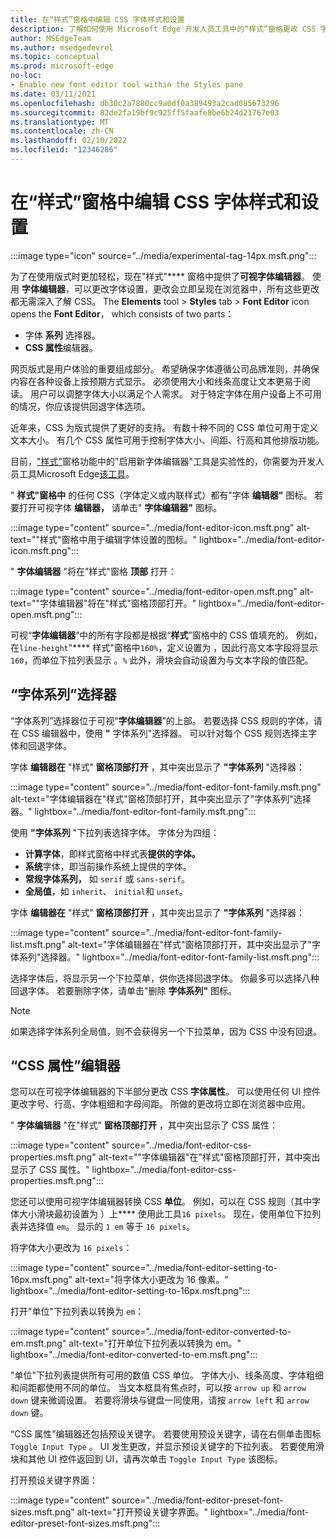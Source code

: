 ```yaml
---
title: 在“样式”窗格中编辑 CSS 字体样式和设置
description: 了解如何使用 Microsoft Edge 开发人员工具中的“样式”窗格更改 CSS 字体样式和设置。
author: MSEdgeTeam
ms.author: msedgedevrel
ms.topic: conceptual
ms.prod: microsoft-edge
no-loc:
- Enable new font editor tool within the Styles pane
ms.date: 03/11/2021
ms.openlocfilehash: db30c2a7880cc9a0df0a389493a2cad085673296
ms.sourcegitcommit: 82de2fa19bf9c925ff5faafe8be6b24d21767e03
ms.translationtype: MT
ms.contentlocale: zh-CN
ms.lasthandoff: 02/10/2022
ms.locfileid: "12346286"
---
```

# <a name="edit-css-font-styles-and-settings-in-the-styles-pane"></a>在“样式”窗格中编辑 CSS 字体样式和设置

:::image type="icon" source="../media/experimental-tag-14px.msft.png":::

为了在使用版式时更加轻松，现在"样式"**** 窗格中提供了**可视字体编辑器**。  使用 **字体编辑器**，可以更改字体设置，更改会立即呈现在浏览器中，所有这些更改都无需深入了解 CSS。  The **Elements** tool > **Styles** tab > **Font Editor** icon opens the **Font Editor**， which consists of two parts：

*  字体 **系列** 选择器。
*  **CSS 属性**编辑器。

网页版式是用户体验的重要组成部分。  希望确保字体遵循公司品牌准则，并确保内容在各种设备上按预期方式显示。  必须使用大小和线条高度让文本更易于阅读。  用户可以调整字体大小以满足个人需求。  对于特定字体在用户设备上不可用的情况，你应该提供回退字体选项。

近年来，CSS 为版式提供了更好的支持。  有数十种不同的 CSS 单位可用于定义文本大小。  有几个 CSS 属性可用于控制字体大小、间距、行高和其他排版功能。

目前，["样式"](../experimental-features/index.md#enable-new-font-editor-tool-within-the-styles-pane)窗格功能中的"启用新字体编辑器"工具是实验性的，你需要为开发人员工具Microsoft Edge[该工具](../experimental-features/index.md#turning-an-experiment-on-or-off)。

" **样式"窗格中** 的任何 CSS（字体定义或内联样式）都有"字体 **编辑器"** 图标。  若要打开可视字体 **编辑器，** 请单击" **字体编辑器"** 图标。

:::image type="content" source="../media/font-editor-icon.msft.png" alt-text="&quot;样式&quot;窗格中用于编辑字体设置的图标。" lightbox="../media/font-editor-icon.msft.png":::

" **字体编辑器** "将在"样式"窗格 **顶部** 打开：

:::image type="content" source="../media/font-editor-open.msft.png" alt-text="&quot;字体编辑器&quot;将在&quot;样式&quot;窗格顶部打开。" lightbox="../media/font-editor-open.msft.png":::

可视“**字体编辑器**”中的所有字段都是根据“**样式**”窗格中的 CSS 值填充的。  例如，在`line-height`"**** 样式"窗格中`160%`，定义设置为 ，因此行高文本字段将显示 `160`，而单位下拉列表显示 。`%`  此外，滑块会自动设置为与文本字段的值匹配。


<!-- ====================================================================== -->
## <a name="the-font-family-selector"></a>“字体系列”选择器

“字体系列”选择器位于可视“**字体编辑器**”的上部。  若要选择 CSS 规则的字体，请在 CSS 编辑器中，使用 **"** 字体系列"选择器。  可以针对每个 CSS 规则选择主字体和回退字体。

字体 **编辑器在** "样式" **窗格顶部打开** ，其中突出显示了 **"字体系列** "选择器：

:::image type="content" source="../media/font-editor-font-family.msft.png" alt-text="字体编辑器在&quot;样式&quot;窗格顶部打开，其中突出显示了&quot;字体系列&quot;选择器。" lightbox="../media/font-editor-font-family.msft.png":::

使用 **"字体系列** "下拉列表选择字体。  字体分为四组：

*  **计算字体**，即样式窗格中样式表**提供的字体。**
*  **系统**字体，即当前操作系统上提供的字体。
*  **常规字体系列，** 如 `serif` 或 `sans-serif`。
*  **全局值**，如 `inherit`、 `initial`和 `unset`。

字体 **编辑器在** "样式" **窗格顶部打开** ，其中突出显示了 **"字体系列** "选择器：

:::image type="content" source="../media/font-editor-font-family-list.msft.png" alt-text="字体编辑器在&quot;样式&quot;窗格顶部打开，其中突出显示了&quot;字体系列&quot;选择器。" lightbox="../media/font-editor-font-family-list.msft.png":::

选择字体后，将显示另一个下拉菜单，供你选择回退字体。  你最多可以选择八种回退字体。  若要删除字体，请单击"删除 **字体系列"** 图标。

<!--:::image type="content" source="../media/font-editor-defining-fonts.msft.png" alt-text="The font editor with a defined list of fonts and fallback fonts." lightbox="../media/font-editor-defining-fonts.msft.png":::-->

> [!NOTE]
> 如果选择字体系列全局值，则不会获得另一个下拉菜单，因为 CSS 中没有回退。


<!-- ====================================================================== -->
## <a name="the-css-properties-editor"></a>“CSS 属性”编辑器

您可以在可视字体编辑器的下半部分更改 CSS **字体属性**。  可以使用任何 UI 控件更改字号、行高、字体粗细和字母间距。  所做的更改将立即在浏览器中应用。

" **字体编辑器** "在"样式" **窗格顶部打开** ，其中突出显示了 CSS 属性：

:::image type="content" source="../media/font-editor-css-properties.msft.png" alt-text="&quot;字体编辑器&quot;在&quot;样式&quot;窗格顶部打开，其中突出显示了 CSS 属性。" lightbox="../media/font-editor-css-properties.msft.png":::

您还可以使用可视字体编辑器转换 CSS **单位**。  例如，可以在 CSS 规则（其中字体大小滑块最初设置为 ）上**** 使用此工具`16 pixels`。  现在，使用单位下拉列表并选择值 `em`。  显示的 `1 em` 等于 `16 pixels`。

将字体大小更改为 `16 pixels`：

:::image type="content" source="../media/font-editor-setting-to-16px.msft.png" alt-text="将字体大小更改为 16 像素。" lightbox="../media/font-editor-setting-to-16px.msft.png":::

打开"单位"下拉列表以转换为 `em`：

:::image type="content" source="../media/font-editor-converted-to-em.msft.png" alt-text="打开单位下拉列表以转换为 em。" lightbox="../media/font-editor-converted-to-em.msft.png":::

"单位"下拉列表提供所有可用的数值 CSS 单位。  字体大小、线条高度、字体粗细和间距都使用不同的单位。  当文本框具有焦点时，可以按 `arrow up` 和 `arrow down` 键来微调设置。  若要将滑块与键盘一同使用，请按 `arrow left` 和 `arrow down` 键。

“CSS 属性”编辑器还包括预设关键字。  若要使用预设关键字，请在右侧单击图标 `Toggle Input Type` 。  UI 发生更改，并显示预设关键字的下拉列表。  若要使用滑块和其他 UI 控件返回到 UI，请再次单击 `Toggle Input Type` 该图标。

打开预设关键字界面：

:::image type="content" source="../media/font-editor-preset-font-sizes.msft.png" alt-text="打开预设关键字界面。" lightbox="../media/font-editor-preset-font-sizes.msft.png":::
